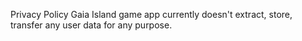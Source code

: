 Privacy Policy
Gaia Island game app currently doesn't extract, store, transfer any user data for any purpose.
